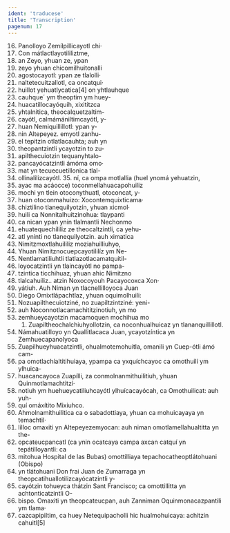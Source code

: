 ```yaml
---
ident: 'traducese'
title: 'Transcription'
pagenum: 17
---
```

16. Panolloyo Zemílpillicayotl chi·
17. Con mátlactlayotililiztme,
18. an Zeyo, yhuan ze, ypan
19. zeyo yhuan chicomilhuitonalli
20.  agostocayotl: ypan ze tlalolli·
21. naltetecuitzallotl, ca oncatqui·
22. huillot yehuatlycatica[4] on yhtlauhque
23. cauhque´ ym theoptim ym huey-
24. huacatillocayóquih, xixititzca
25. yhtalnitica, theocalquetzaltim-
26. cayótl, calmámániltimcayótl, y-
27. huan Nemiquillillotl: ypan y-
28. nin Altepeyez. emyotl zanhu-
29. el tepitzin otlatlacauhta; auh yn
30. theopantzintli ycayotzin to zu-
31. apilthecuiotzin tequanyhtalo-
32. pancayócatzintli ámóma omo·
33. mat yn tecuecuetillonica tlal-
34. ollinalilizcayótl.
	35. ní, ca ompa motlallia (huel ynomá yehuatzin,
36. ayac ma acáocce) toconmellahuacapohuiliz
37. mochi yn tlein otoconythuatl, otoconcat, y-
38. huan otoconmahuizo: Xocontemquixticama·
39. chiztilino tlanequilyotzín, yhuan xicmol·
40. huili ca Nonnitalhuitzinohua: tlaypanti
41. ca nican ypan ynin tlalmantli Nechonmo
42. ehuatequechililiz ze theocaltzintli, ca yehu-
43. atl yninti no tlanequilyotzin. auh ximatica
44. Nimitzmoxtlahuililiz moziahuilliuhyo,
45. Yhuan Nimitznocuepcayotililíz ym Ne-
46. Nentlamatiliuhtli tlatlazotlacamatquitil-
47. loyocatzintli yn tlaincayótl no pampa-
48. tzintica ticchihuaz, yhuan ahic Nimitzno
49. tlalcahuiliz.. atzin Noxocoyouh Pacayocoxca Xon·
50. yátiuh. Auh Niman yn tlacnellilloyoca Juan
51. Diego Omixtlápachtlaz, yhuan oquimolhuili:
52. Nozuapilthecuiotziné, no zuapiltzintziné: yeni-
53. auh Noconnotlacamachititzinotiuh, yn mo
54. zemhueycayotzin macamoquen mochihua mo
	1. Zuapiltheochalchiuhyollotzin, ca noconhualhuicaz yn tlananquillillotl.
2. Námahuatilloyo yn Quallitlacaca Juan, ycayotzíntica yn Zemhuecapanolyoca
3. Zuapilhueyhuacatzintli, ohualmotemohuitla, omanili yn Cuep-ótli ámó cam-
4. pa omotlachíaltitihuiaya, ypampa ca yxquíchcayoc ca omothuilí ym ylhuica-
5. huacancayoca Zuapílli, za conmolnanmithuilitiuh, yhuan Quinmotlamachtitzí·
6. notiuh ym huehueycatiliuhcayótl ylhuícacayócah, ca Omothuilicat: auh yuh-
7. quí omáxítito Mixiuhco.
8. Ahmolnamíthuilitica ca o sabadottiaya, yhuan ca mohuicayaya yn temachtil·
9. lilloc omaxiti yn Altepeyezemyocan: auh niman omotlamellahualtitta yn the-
10. opcateucpancatl (ca ynin ocatcaya campa axcan catquí yn tepátilloyantli: ca
11. mitohua Hospital de las Bubas) omottilliaya tepachocatheoptlátohuani (Obispo)
12. yn tlátohuani Don frai Juan de Zumarraga yn theopcatihuallotilizcayócatzintli y-
13. cayótzin tohueyca thátzin Sant Francisco; ca omottillitta yn achtonticatzintli O-
14. bispo. Omaxiti yn theopcateucpan, auh Zanniman Oquinmonacazpantili ym tlama·
15. cazcapipiltim, ca huey Netequipacholli hic hualmohuicaya: achitzin cahuitl[5]
